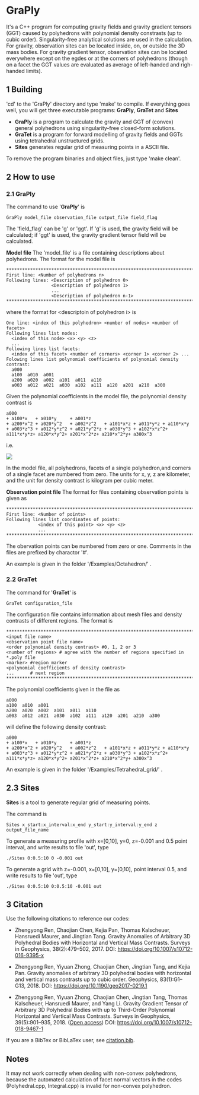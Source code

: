 # GraPly
It's a C++ program for computing gravity fields and gravity gradient tensors (GGT) caused by polyhedrons with polynomial density constrasts (up to cubic order). Singularity-free analytical solutions are used in the calculation. For gravity, observation sites can be located inside, on, or outside the 3D mass bodies. For gravity gradient tensor, observation sites can be located everywhere except on the egdes or at the corners of polyhedrons (though on a facet the GGT values are evaluated as average of left-handed and righ-handed limits).


## 1 Building
'cd' to the 'GraPly' directory and type 'make' to compile.  If everything goes well, you will get three executable programs: **GraPly**, **GraTet** and **Sites**

- **GraPly** is a program to calculate the gravity and GGT of (convex) general polyhedrons using singularity-free closed-form solutions. 
- **GraTet** is a program for forward modelling of gravity fields and GGTs using tetrahedral unstructured grids.
- **Sites** generates regular grid of measuring points in a ASCII file.

To remove the program binaries and object files, just type 'make clean'.

## 2 How to use
### 2.1 GraPly
The command to use  '**GraPly**' is 
```
GraPly model_file observation_file output_file field_flag
```
The 'field_flag' can be 'g' or 'ggt'. If 'g' is used, the gravity field will be calculated; if 'ggt' is used, the gravity gradient tensor field will be calculated.

**Model file**
The 'model_file' is a file containing descriptions about polyhedrons. The format for the model file is 
```
*********************************************************************************
First line: <Number of polyhedrons n> 
Following lines: <Description of polyhedron 0>
                 <Description of polyhedron 1>
                 ...
                 <Description of polyhedron n-1>
*********************************************************************************
```
where the format for <descriptoin of polyhedron i\> is
```
One line: <index of this polyhedron> <number of nodes> <number of facets>
Following lines list nodes:
  <index of this node> <x> <y> <z>
  ...
Following lines list facets:
  <index of this facet> <number of corners> <corner 1> <corner 2> ...
Folowing lines list polynomial coefficients of polynomial density contrast:
  a000
  a100  a010  a001
  a200  a020  a002  a101  a011  a110
  a003  a012  a021  a030  a102  a111  a120  a201  a210  a300
```

Given the polynomial coefficients in the model file, the polynomial density contrast is
```
a000
+ a100*x   + a010*y     + a001*z
+ a200*x^2 + a020*y^2   + a002*z^2   + a101*x*z + a011*y*z + a110*x*y
+ a003*z^3 + a012*y*z^2 + a021*y^2*z + a030*y^3 + a102*x*z^2+ a111*x*y*z+ a120*x*y^2+ a201*x^2*z+ a210*x^2*y+ a300x^3
```
i.e.

![](http://latex.codecogs.com/gif.latex?\\lambda=a_{000}+a_{100}x+a_{010}y+a_{001}z+a_{200}x^2+a_{020}y^2+a_{002}z^2+a_{101}xz+a_{011}yz+a_{110}xy+a_{003}z^3+a_{012}yz^2+a_{021}y^2z+a_{030}y^3+a_{102}xz^2+a_{111}xyz+a_{120}xy^2+a_{201}x^2z+a_{210}x^2y+a_{300}x^3})

In the model file, all polyhedrons, facets of a single polyhedron,and corners of a single facet are numbered from zero. The units for x, y, z are kilometer, and the unit for density contrast is kilogram per cubic meter.  

**Observation point file**
The format for files containing observation points is given as
```
*********************************************************************************
First line: <Number of points>
Following lines list coordinates of points:
            <index of this point> <x> <y> <z>
            ...
*********************************************************************************
```
The obervation points can be numbered from zero or one.  Comments in the files are prefixed by charactor '#'.

An example is given in the folder '/Examples/Octahedron/' .

### 2.2 GraTet
The command for '**GraTet**' is
```
GraTet configuration_file
```
The configuration file contains information about mesh files and density contrasts of different regions. The format is
```
*********************************************************************************
<input file name>
<observation point file name>
<order polynomial density contrast> #0, 1, 2 or 3
<number of regions> # agree with the number of regions specified in *.poly file
<marker> #region marker
<polynomial coefficients of density contrast>
...      # next region
*********************************************************************************
```
The polynomial coefficients given in the file as
```
a000
a100  a010  a001
a200  a020  a002  a101  a011  a110
a003  a012  a021  a030  a102  a111  a120  a201  a210  a300
```
will define the following density contrast:
```
a000
+ a100*x   + a010*y     + a001*z
+ a200*x^2 + a020*y^2   + a002*z^2   + a101*x*z + a011*y*z + a110*x*y
+ a003*z^3 + a012*y*z^2 + a021*y^2*z + a030*y^3 + a102*x*z^2+ a111*x*y*z+ a120*x*y^2+ a201*x^2*z+ a210*x^2*y+ a300x^3
```

An example is given in the folder '/Examples/Tetrahedral_grid/' .

## 2.3 Sites
**Sites** is a tool to generate regular grid of measuring points. 

The command is
```
Sites x_start:x_interval:x_end y_start:y_interval:y_end z output_file_name
```

To generate a measuring profile with x=[0,10], y=0, z=-0.001 and 0.5 point interval, and write results to file 'out', type
```
./Sites 0:0.5:10 0 -0.001 out
```

To generate a grid with z=-0.001, x=[0,10], y=[0,10], point interval 0.5, and write results to file 'out', type
```
./Sites 0:0.5:10 0:0.5:10 -0.001 out
```

## 3 Citation
Use the following citations to reference our codes:

- Zhengyong Ren, Chaojian Chen, Kejia Pan, Thomas Kalscheuer, Hansruedi Maurer, and Jingtian Tang. Gravity Anomalies of Arbitrary 3D Polyhedral Bodies with Horizontal and Vertical Mass Contrasts. Surveys in Geophysics, 38(2):479–502, 2017.  DOI: https://doi.org/10.1007/s10712-016-9395-x

- Zhengyong Ren, Yiyuan Zhong, Chaojian Chen, Jingtian Tang, and Kejia Pan. Gravity anomalies of arbitrary 3D polyhedral bodies with horizontal and vertical mass contrasts up to cubic order. Geophysics, 83(1):G1–G13, 2018. DOI: https://doi.org/10.1190/geo2017-0219.1

- Zhengyong Ren, Yiyuan Zhong, Chaojian Chen, Jingtian Tang, Thomas Kalscheuer, Hansruedi Maurer, and Yang Li. Gravity Gradient     Tensor of Arbitrary 3D Polyhedral Bodies with up to Third-Order Polynomial Horizontal and Vertical Mass Contrasts. Surveys in Geophysics, 39(5):901–935, 2018. ([Open access](https://link.springer.com/article/10.1007/s10712-018-9467-1))  DOI: https://doi.org/10.1007/s10712-018-9467-1 

If you are a BibTex or BibLaTex user, see [citation.bib](https://github.com/zhong-yy/GraPly/blob/master/References/citation.bib).

## Notes
It may not work correctly when dealing with non-convex polyhedrons, because the automated calculation of facet normal vectors in the codes (Polyhedral.cpp, Integral.cpp) is invalid for non-convex polyhedron.
